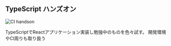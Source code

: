 ## TypeScript ハンズオン

![CI handson](https://github.com/syunk38/ts-handson/workflows/CI%20handson/badge.svg)


TypeScriptでReactアプリケーション実装し勉強中のものを色々試す。
開発環境やCI周りも取り扱う
